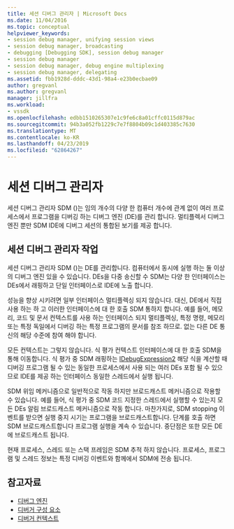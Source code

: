 ```yaml
---
title: 세션 디버그 관리자 | Microsoft Docs
ms.date: 11/04/2016
ms.topic: conceptual
helpviewer_keywords:
- session debug manager, unifying session views
- session debug manager, broadcasting
- debugging [Debugging SDK], session debug manager
- session debug manager
- session debug manager, debug engine multiplexing
- session debug manager, delegating
ms.assetid: fbb1928d-dddc-43d1-98a4-e23b0ecbae09
author: gregvanl
ms.author: gregvanl
manager: jillfra
ms.workload:
- vssdk
ms.openlocfilehash: edbb1510265307e1c9fe6c8a01cffc0115d879ac
ms.sourcegitcommit: 94b3a052fb1229c7e7f8804b09c1d403385c7630
ms.translationtype: MT
ms.contentlocale: ko-KR
ms.lasthandoff: 04/23/2019
ms.locfileid: "62864267"
---
```

# <a name="session-debug-manager"></a>세션 디버그 관리자
세션 디버그 관리자 SDM ()는 임의 개수의 다양 한 컴퓨터 개수에 관계 없이 여러 프로세스에서 프로그램을 디버깅 하는 디버그 엔진 (DE)를 관리 합니다. 멀티플렉서 디버그 엔진 뿐만 SDM IDE에 디버그 세션의 통합된 보기를 제공 합니다.

## <a name="session-debug-manager-operation"></a>세션 디버그 관리자 작업
 세션 디버그 관리자 SDM ()는 DE를 관리합니다. 컴퓨터에서 동시에 실행 하는 둘 이상의 디버그 엔진 있을 수 있습니다. DEs을 다중 송신할 수 SDM는 다양 한 인터페이스는 DEs에서 래핑하고 단일 인터페이스로 IDE에 노출 합니다.

 성능을 향상 시키려면 일부 인터페이스 멀티플렉싱 되지 않습니다. 대신, DE에서 직접 사용 하는 하 고 이러한 인터페이스에 대 한 호출 SDM 통하지 합니다. 예를 들어, 메모리, 코드 및 문서 컨텍스트를 사용 하는 인터페이스 되지 멀티플렉싱, 특정 명령, 메모리 또는 특정 독일에서 디버깅 하는 특정 프로그램의 문서를 참조 하므로. 없는 다른 DE 통신의 해당 수준에 참여 해야 합니다.

 모든 컨텍스트는 그렇지 않습니다. 식 평가 컨텍스트 인터페이스에 대 한 호출 SDM을 통해 이동합니다. 식 평가 중 SDM 래핑하는 [IDebugExpression2](../../extensibility/debugger/reference/idebugexpression2.md) 해당 식을 계산할 때 디버깅 프로그램 될 수 있는 동일한 프로세스에서 사용 되는 여러 DEs 포함 될 수 있으므로 IDE를 제공 하는 인터페이스 동일한 스레드에서 실행 됩니다.

 SDM 위임 메커니즘으로 일반적으로 작동 하지만 브로드캐스트 메커니즘으로 작용할 수 있습니다. 예를 들어, 식 평가 중 SDM 코드 지정한 스레드에서 실행할 수 있는지 모든 DEs 알림 브로드캐스트 메커니즘으로 작동 합니다. 마찬가지로, SDM stopping 이벤트를 받으면 실행 중지 시기는 프로그램을 브로드캐스트합니다. 단계를 호출 하면 SDM 브로드캐스트합니다 프로그램 실행을 계속 수 있습니다. 중단점은 또한 모든 DE에 브로드캐스트 됩니다.

 현재 프로세스, 스레드 또는 스택 프레임은 SDM 추적 하지 않습니다. 프로세스, 프로그램 및 스레드 정보는 특정 디버깅 이벤트와 함께에서 SDM에 전송 됩니다.

## <a name="see-also"></a>참고자료
- [디버그 엔진](../../extensibility/debugger/debug-engine.md)
- [디버거 구성 요소](../../extensibility/debugger/debugger-components.md)
- [디버거 컨텍스트](../../extensibility/debugger/debugger-contexts.md)
